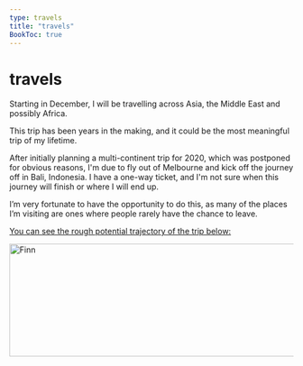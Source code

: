 ```yaml
---
type: travels
title: "travels"
BookToc: true
---
```

# travels

Starting in December, I will be travelling across Asia, the Middle East and possibly Africa.

This trip has been years in the making, and it could be the most meaningful trip of my lifetime.

After initially planning a multi-continent trip for 2020, which was postponed for obvious reasons, I'm due to fly out of Melbourne and kick off the journey off in Bali, Indonesia. I have a one-way ticket, and I'm not sure when this journey will finish or where I will end up.

I’m very fortunate to have the opportunity to do this, as many of the places I’m visiting are ones where people rarely have the chance to leave.

<ins>You can see the rough potential trajectory of the trip below:</ins>

<img src="/images/map.webp" width="770" height="200" alt="Finn">